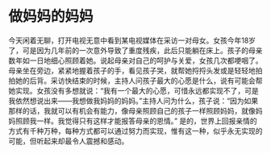 # 做妈妈的妈妈
今天闲着无聊，打开电视无意中看到某电视媒体在采访一对母女。女孩今年18岁了，可是因为几年前的一次意外导致了重度残疾，此后只能躺在床上。孩子的母亲数年如一日地细心照顾着她。说起母亲对自己的呵护与关爱，女孩几次都哽咽了。母亲坐在旁边，紧紧地握着孩子的手，看见孩子哭，就帮她捋捋头发或是轻轻地拍拍她的后背。采访快结束的时候，主持人问孩子最大的心愿是什么，说有可能会帮她实现。女孩没有多想就说：“我有一个最大的心愿，可惜永远都实现不了，可是我依然想说出来——我想做我妈妈的妈妈。”主持人问为什么，孩子说：“因为如果那样的话，我就可以有机会有能力，像母亲照顾自己的孩子一样照顾妈妈，就像妈妈照顾我一样。我觉得只有这样才能报答母亲的恩情。” 
是的，世界上回报亲情的方式有千种万种，每种方式都可以通过努力而实现，惟有这一种，似乎永无实现的可能，但听起来却最令人震撼和感动。
  
